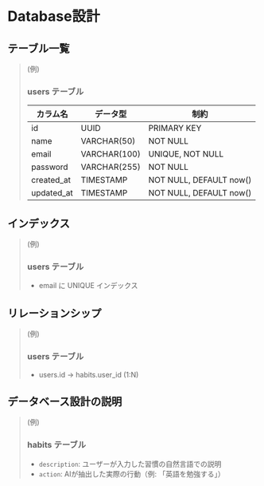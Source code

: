 # Database設計

## テーブル一覧


> (例)
>
> ### users テーブル
> | カラム名   | データ型   | 制約         |
> |------------|------------|--------------|
> | id         | UUID       | PRIMARY KEY |
> | name       | VARCHAR(50)| NOT NULL    |
> | email      | VARCHAR(100)| UNIQUE, NOT NULL |
> | password   | VARCHAR(255)| NOT NULL    |
> | created_at | TIMESTAMP  | NOT NULL, DEFAULT now() |
> | updated_at | TIMESTAMP  | NOT NULL, DEFAULT now() |


## インデックス

> (例)
> 
> ### users テーブル
> - email に UNIQUE インデックス

## リレーションシップ

> (例)
>
> ### users テーブル
> - users.id → habits.user_id (1:N)


## データベース設計の説明

> (例)
>
> ### habits テーブル
> - `description`: ユーザーが入力した習慣の自然言語での説明
> - `action`: AIが抽出した実際の行動（例: 「英語を勉強する」）
